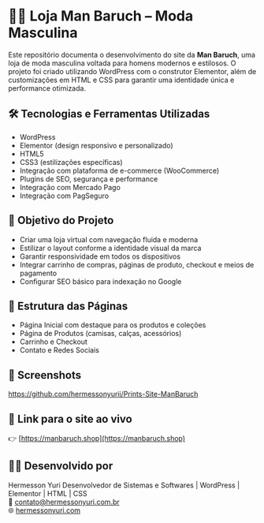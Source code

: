 # 🧔🏽 Loja Man Baruch – Moda Masculina

Este repositório documenta o desenvolvimento do site da **Man Baruch**, uma loja de moda masculina voltada para homens modernos e estilosos. O projeto foi criado utilizando WordPress com o construtor Elementor, além de customizações em HTML e CSS para garantir uma identidade única e performance otimizada.

## 🛠️ Tecnologias e Ferramentas Utilizadas

- WordPress
- Elementor (design responsivo e personalizado)
- HTML5
- CSS3 (estilizações específicas)
- Integração com plataforma de e-commerce (WooCommerce)
- Plugins de SEO, segurança e performance
- Integração com Mercado Pago
- Integração com PagSeguro

## 🎯 Objetivo do Projeto

- Criar uma loja virtual com navegação fluida e moderna
- Estilizar o layout conforme a identidade visual da marca
- Garantir responsividade em todos os dispositivos
- Integrar carrinho de compras, páginas de produto, checkout e meios de pagamento
- Configurar SEO básico para indexação no Google

## 🧱 Estrutura das Páginas

- Página Inicial com destaque para os produtos e coleções
- Página de Produtos (camisas, calças, acessórios)
- Carrinho e Checkout
- Contato e Redes Sociais

## 📸 Screenshots

https://github.com/hermessonyurii/Prints-Site-ManBaruch

## 🔗 Link para o site ao vivo

👉 [https://manbaruch.shop](https://manbaruch.shop)

## 👨‍💻 Desenvolvido por

Hermesson Yuri
Desenvolvedor de Sistemas e Softwares | WordPress | Elementor | HTML | CSS  
📧 contato@hermessonyuri.com.br  
🌐 [hermessonyuri.com](https://hermessonyuri.com)

